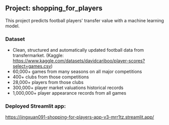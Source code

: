 ## Project: shopping_for_players
This project predicts football players' transfer value with a machine learning model.

### Dataset
 * Clean, structured and automatically updated football data from transfermarket.
   (Kaggle: https://www.kaggle.com/datasets/davidcariboo/player-scores?select=games.csv)
 * 60,000+ games from many seasons on all major competitions
 * 400+ clubs from those competitions
 * 28,000+ players from those clubs
 * 300,000+ player market valuations historical records
 * 1,000,000+ player appearance records from all games

### Deployed Streamlit app: 
https://jingxuan091-shopping-for-players-app-v3-mrr1tz.streamlit.app/

